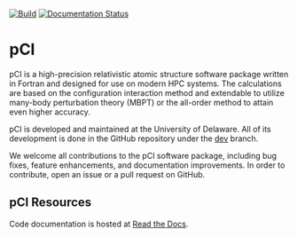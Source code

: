 [![Build](https://github.com/ud-pci/pCI/actions/workflows/main.yml/badge.svg)](https://github.com/ud-pci/pCI/actions/workflows/main.yml)
[![Documentation Status](https://readthedocs.org/projects/pci/badge/?version=latest)](https://pci.readthedocs.io/en/latest/?badge=latest)

# pCI

pCI is a high-precision relativistic atomic structure software package written in Fortran and designed for use on modern HPC systems. The calculations are based on the configuration interaction method and extendable to utilize many-body perturbation theory (MBPT) or the all-order method to attain even higher accuracy. 

pCI is developed and maintained at the University of Delaware. All of its development is done in the GitHub repository under the [dev](https://github.com/ud-pci/pCI/tree/dev) branch.

We welcome all contributions to the pCI software package, including bug fixes, feature enhancements, and documentation improvements. In order to contribute, open an issue or a pull request on GitHub.

## pCI Resources
Code documentation is hosted at [Read the Docs](https://pci.readthedocs.io/en/latest/).